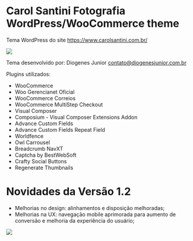 # Carol Santini Fotografia WordPress/WooCommerce theme
Tema WordPress do site https://www.carolsantini.com.br/

<img src="https://www.carolsantini.com.br/capa-site.jpg" />

Tema desenvolvido por: Diogenes Junior contato@diogenesjunior.com.br

Plugins utilizados:

+ WooCommerce
+ Woo Gerencianet Oficial
+ WooCommerce Correios
+ WooCommerce MultiStep Checkout
+ Visual Composer
+ Composium - Visual Composer Extensions Addon
+ Advance Custom Fields
+ Advance Custom Fields Repeat Field
+ Worldfence
+ Owl Carrousel
+ Breadcrumb NavXT
+ Captcha by BestWebSoft
+ Crafty Social Buttons
+ Regenerate Thumbnails

# Novidades da Versão 1.2

+ Melhorias no design: alinhamentos e disposição melhoradas;
+ Melhorias na UX: navegação mobile aprimorada para aumento de conversão e melhoria da experiência do usuário;

<img src="https://www.carolsantini.com.br/mobile.jpeg" />
